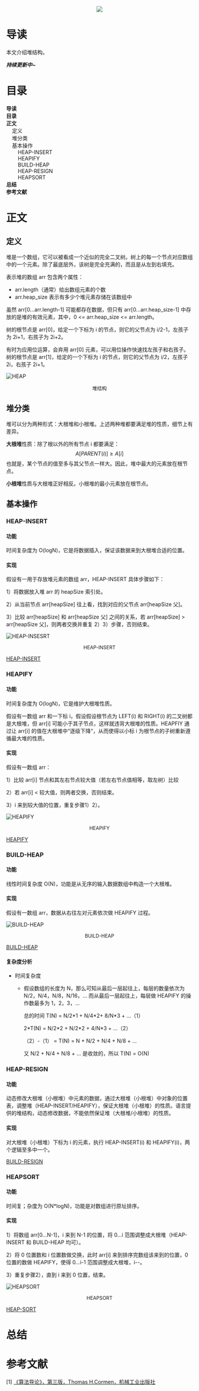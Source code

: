 <div align="center"><img src="https://gitee.com/struggle3014/picBed/raw/master/name_code.png"></div>

# 导读

本文介绍堆结构。

***持续更新中~***



# 目录

<nav>
<a href='#导读' style='text-decoration:none;font-weight:bolder'>导读</a><br/>
<a href='#目录' style='text-decoration:none;font-weight:bolder'>目录</a><br/>
<a href='#正文' style='text-decoration:none;font-weight:bolder'>正文</a><br/>
&nbsp;&nbsp;&nbsp;&nbsp;<a href='#定义' style='text-decoration:none;${border-style}'>定义</a><br/>
&nbsp;&nbsp;&nbsp;&nbsp;<a href='#堆分类' style='text-decoration:none;${border-style}'>堆分类</a><br/>
&nbsp;&nbsp;&nbsp;&nbsp;<a href='#基本操作' style='text-decoration:none;${border-style}'>基本操作</a><br/>
&nbsp;&nbsp;&nbsp;&nbsp;&nbsp;&nbsp;&nbsp;&nbsp;<a href='#HEAP-INSERT' style='text-decoration:none;${border-style}'>HEAP-INSERT</a><br/>
&nbsp;&nbsp;&nbsp;&nbsp;&nbsp;&nbsp;&nbsp;&nbsp;<a href='#HEAPIFY' style='text-decoration:none;${border-style}'>HEAPIFY</a><br/>
&nbsp;&nbsp;&nbsp;&nbsp;&nbsp;&nbsp;&nbsp;&nbsp;<a href='#BUILD-HEAP' style='text-decoration:none;${border-style}'>BUILD-HEAP</a><br/>
&nbsp;&nbsp;&nbsp;&nbsp;&nbsp;&nbsp;&nbsp;&nbsp;<a href='#HEAP-RESIGN' style='text-decoration:none;${border-style}'>HEAP-RESIGN</a><br/>
&nbsp;&nbsp;&nbsp;&nbsp;&nbsp;&nbsp;&nbsp;&nbsp;<a href='#HEAPSORT' style='text-decoration:none;${border-style}'>HEAPSORT</a><br/>
<a href='#总结' style='text-decoration:none;font-weight:bolder'>总结</a><br/>
<a href='#参考文献' style='text-decoration:none;font-weight:bolder'>参考文献</a><br/>
</nav>

# 正文

## 定义

堆是一个数组，它可以被看成一个近似的完全二叉树。树上的每一个节点对应数组中的一个元素。除了最底层外，该树是完全充满的，而且是从左到右填充。

表示堆的数组 arr 包含两个属性：

* arr.length（通常）给出数组元素的个数
* arr.heap_size 表示有多少个堆元素存储在该数组中

虽然 arr[0...arr.length-1] 可能都存在数据，但只有 arr[0...arr.heap_size-1] 中存放的是堆的有效元素，其中，0 <= arr.heap_size <= arr.length。

树的根节点是 arr[0]，给定一个下标为 i 的节点，则它的父节点为 i/2-1，左孩子为 2i+1，右孩子为 2i+2。

有时为应用位运算，会弃用 arr[0] 元素，可以用位操作快速找左孩子和右孩子。树的根节点是 arr[1]，给定的一个下标为 i 的节点，则它的父节点为 i/2，左孩子 2i，右孩子 2i+1。

![HEAP](https://gitee.com/struggle3014/picBed/raw/master/HEAP.png)

<div align="center"><font size="2">堆结构</font></div>



## 堆分类

堆可以分为两种形式：大根堆和小根堆。上述两种堆都要满足堆的性质，细节上有差异。

**大根堆**性质：除了根以外的所有节点 i 都要满足：
$$
A[PARENT(i)] \ge A[i]
$$
也就是，某个节点的值至多与其父节点一样大。因此，堆中最大的元素放在根节点。

**小根堆**性质与大根堆正好相反。小根堆的最小元素放在根节点。



## 基本操作

### HEAP-INSERT

#### 功能

时间复杂度为 O(logN)，它是将数据插入，保证该数据来到大根堆合适的位置。

#### 实现

假设有一用于存放堆元素的数组 arr，HEAP-INSERT 具体步骤如下：

1）将数据放入堆 arr 的 heapSize 索引处。

2）从当前节点 arr[heapSize] 往上看，找到对应的父节点 arr[heapSize 父]。

3）比较 arr[heapSize] 和 arr[heapSize 父] 之间的关系，若 arr[heapSize] > arr[heapSize 父]，则两者交换并重复 2）3）步骤，否则结束。

![HEAP-INSESRT](https://gitee.com/struggle3014/picBed/raw/master/HEAP-INSESRT.png)

<div align="center"><font size="2">HEAP-INSERT</font></div>

[HEAP-INSERT](../../../../projects/alogorithm-basic/src/main/java/com/xiumei/datastructure/linearstructure/Code08_Heap.java)



### HEAPIFY

#### 功能

时间复杂度为 O(logN)，它是维护大根堆性质。

假设有一数组 arr 和一下标 i，假设假设根节点为 LEFT(i) 和 RIGHT(i) 的二叉树都是大根堆，但 arr[i] 可能小于其子节点，这样就违背大根堆的性质。HEAPFIY 通过让 arr[i] 的值在大根堆中“逐级下降“，从而使得以小标 i 为根节点的子树重新遵循最大堆的性质。

#### 实现

假设有一数组 arr：

1）比较 arr[i] 节点和其左右节点较大值（若左右节点值相等，取左树）比较

2）若 arr[i] < 较大值，则两者交换，否则结束。

3）i 来到较大值的位置，重复步骤1）2）。

![HEAPIFY](https://gitee.com/struggle3014/picBed/raw/master/HEAPIFY.png)

<div align="center"><font size="2">HEAPIFY</font></div>

[HEAPIFY](../../../../projects/alogorithm-basic/src/main/java/com/xiumei/datastructure/linearstructure/Code08_Heap.java)



### BUILD-HEAP

#### 功能

线性时间复杂度 O(N)，功能是从无序的输入数据数组中构造一个大根堆。

#### 实现

假设有一数组 arr，数据从右往左对元素依次做 HEAPIFY 过程。

![BUILD-HEAP](https://gitee.com/struggle3014/picBed/raw/master/BUILD-HEAP.png)

<div align="center"><font size="2">BUILD-HEAP</font></div>

[BUILD-HEAP](../../../../projects/alogorithm-basic/src/main/java/com/xiumei/datastructure/linearstructure/Code08_Heap.java)

#### 复杂度分析

* 时间复杂度

  * 假设数组的长度为 N，那么可知从最后一层起往上，每层的数量依次为 N/2，N/4，N/8，N/16，... 而从最后一层起往上，每层做 HEAPIFY 的操作数最多为 1，2，3，... 

    总的时间 T(N) = N/2\*1 + N/4\*2+ 8/N\*3 + ...（1）

    2\*T(N) = N/2\*2 + N/2\*2 + 4/N\*3 + ...（2）

    （2）-（1） = T(N) = N + N/2 + N/4 + N/8 + ...

    又 N/2 + N/4 + N/8 + ... 是收敛的，所以 T(N) = O(N)



### HEAP-RESIGN

#### 功能

动态修改大根堆（小根堆）中元素的数据，通过大根堆（小根堆）中对象的位置表，调整堆（HEAP-INSERT/HEAPIFY），保证大根堆（小根堆）的性质。语言提供的堆结构，动态修改数据，不能依然保证堆（大根堆/小根堆）的性质。

#### 实现

对大根堆（小根堆）下标为 i 的元素，执行 HEAP-INSERT(i) 和 HEAPIFY(i)，两个逻辑至多中一个。

[BUILD-RESIGN](../../../../projects/alogorithm-basic/src/main/java/com/xiumei/datastructure/linearstructure/Code09_Heap02.java)



### HEAPSORT

#### 功能

时间复；杂度为 O(N*logN)，功能是对数组进行原址排序。

#### 实现

1）将数组 arr[0...N-1]，i 来到 N-1 的位置，将 0...i 范围调整成大根堆（HEAP-INSERT 和 BUILD-HEAP 均可）。

2）将  0 位置数和 i 位置数做交换，此时 arr[i] 来到排序完数组该来到的位置，0 位置的数做 HEAPIFY，使得 0...i-1 范围调整成大根堆，i--。

3）重复步骤2），直到 i 来到 0 位置，结束。

![HEAPSORT](https://gitee.com/struggle3014/picBed/raw/master/HEAPSORT[FIXED].png)

<div align="center"><font size="2">HEAPSORT</font></div>

[HEAP-SORT](../../../../projects/alogorithm-basic/src/main/java/com/xiumei/alogrithm/sort/Code07_HeapSort.java)



# 总结



# 参考文献

[1] [《算法导论》，第三版，Thomas H.Cormen，机械工业出版社](https://99baiduyun.com/baidu/算法导论)

